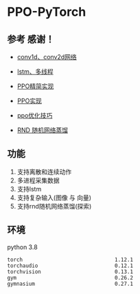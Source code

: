 # PPO-PyTorch

## 参考 感谢！

- [conv1d、conv2d网络](https://github.com/BlueFisher/Advanced-Soft-Actor-Critic)

- [lstm、多线程](https://github.com/MarcoMeter/recurrent-ppo-truncated-bptt)

- [PPO精简实现](https://github.com/seungeunrho/minimalRL)

- [PPO实现](https://github.com/nikhilbarhate99/PPO-PyTorch)

- [ppo优化技巧](https://github.com/Lizhi-sjtu/DRL-code-pytorch)

- [RND 随机网络蒸馏](https://github.com/alirezakazemipour/PPO-RND)
  
## 功能

1. 支持离散和连续动作
2. 多进程采集数据
3. 支持lstm
4. 支持复杂输入(图像 与 向量)
5. 支持rnd随机网络蒸馏(探索)

## 环境

python 3.8

```
torch                              1.12.1
torchaudio                         0.12.1
torchvision                        0.13.1
gym                                0.26.2
gymnasium                          0.27.1
```
